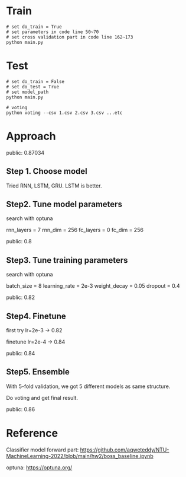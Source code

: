 # Train

```
# set do_train = True
# set parameters in code line 50~70
# set cross validation part in code line 162~173
python main.py
```

# Test

```
# set do_train = False
# set do_test = True
# set model_path
python main.py

# voting
python voting --csv 1.csv 2.csv 3.csv ...etc
```

# Approach

public: 0.87034

## Step 1. Choose model

Tried RNN, LSTM, GRU.
LSTM is better.

## Step2. Tune model parameters

search with optuna

rnn_layers = 7
rnn_dim = 256
fc_layers = 0
fc_dim = 256

public: 0.8

## Step3. Tune training parameters

search with optuna

batch_size = 8
learning_rate = 2e-3
weight_decay = 0.05
dropout = 0.4

public: 0.82

## Step4. Finetune

first try lr=2e-3 -> 0.82

finetune lr=2e-4 -> 0.84

public: 0.84

## Step5. Ensemble

With 5-fold validation, we got 5 different models as same structure.

Do voting and get final result.

public: 0.86


# Reference

Classifier model forward part: https://github.com/aqweteddy/NTU-MachineLearning-2022/blob/main/hw2/boss_baseline.ipynb

optuna: https://optuna.org/